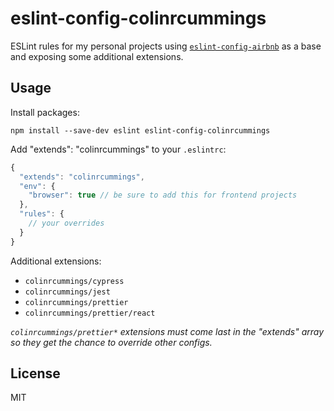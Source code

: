 # eslint-config-colinrcummings

ESLint rules for my personal projects using [`eslint-config-airbnb`](https://github.com/airbnb/javascript/tree/master/packages/eslint-config-airbnb) as a base and exposing some additional extensions.

## Usage

Install packages:

```
npm install --save-dev eslint eslint-config-colinrcummings
```

Add "extends": "colinrcummings" to your `.eslintrc`:

```javascript
{
  "extends": "colinrcummings",
  "env": {
    "browser": true // be sure to add this for frontend projects
  },
  "rules": {
    // your overrides
  }
}
```

Additional extensions:

- `colinrcummings/cypress`
- `colinrcummings/jest`
- `colinrcummings/prettier`
- `colinrcummings/prettier/react`

_`colinrcummings/prettier*` extensions must come last in the "extends" array so they get the chance to override other configs._

## License

MIT
